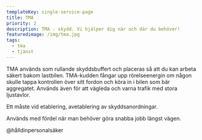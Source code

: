 ```yaml
---
templateKey: single-service-page
title: TMA
priority: 2
description: TMA - skydd. Vi hjälper dig när och där du behöver!
featuredimage: /img/tma.jpg
tags:
  - tma
  - tjänst
---
```

TMA används som rullande skyddsbuffert och placeras så att du kan arbeta säkert bakom lastbilen. TMA-kudden fångar upp rörelseenergin om någon skulle tappa kontrollen över sitt fordon och köra in i bilen som bär aggregatet. Används även för att vägleda och varna trafik med stora ljustavlor.

E﻿tt måste vid etablering, avetablering av skyddsanordningar. 

A﻿nvänds med fördel när man behöver göra snabba jobb längst vägen.

@hålldinpersonalsäker